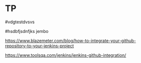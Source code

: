 # TP

#vdgtestdvsvs

#hsdbfjsdnfjks jembo


https://www.blazemeter.com/blog/how-to-integrate-your-github-repository-to-your-jenkins-project

https://www.toolsqa.com/jenkins/jenkins-github-integration/
